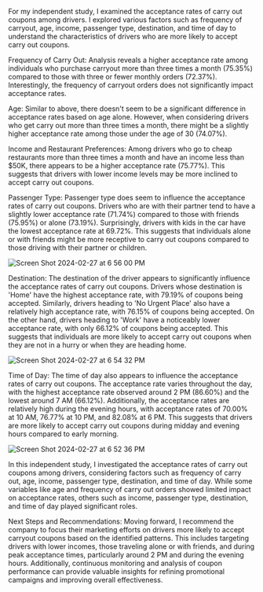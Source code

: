For my independent study, I examined the acceptance rates of carry out coupons among drivers. I explored various factors such as frequency of carryout, age, income, passenger type, destination, and time of day to understand the characteristics of drivers who are more likely to accept carry out coupons.

Frequency of Carry Out:
Analysis reveals a higher acceptance rate among individuals who purchase carryout more than three times a month (75.35%) compared to those with three or fewer monthly orders (72.37%). Interestingly, the frequency of carryout orders does not significantly impact acceptance rates.

Age:
Similar to above, there doesn't seem to be a significant difference in acceptance rates based on age alone. However, when considering drivers who get carry out more than three times a month, there might be a slightly higher acceptance rate among those under the age of 30 (74.07%).

Income and Restaurant Preferences:
Among drivers who go to cheap restaurants more than three times a month and have an income less than $50K, there appears to be a higher acceptance rate (75.77%). This suggests that drivers with lower income levels may be more inclined to accept carry out coupons.

Passenger Type:
Passenger type does seem to influence the acceptance rates of carry out coupons. Drivers who are with their partner tend to have a slightly lower acceptance rate (71.74%) compared to those with friends (75.95%) or alone (73.19%). Surprisingly, drivers with kids in the car have the lowest acceptance rate at 69.72%. This suggests that individuals alone or with friends might be more receptive to carry out coupons compared to those driving with their partner or children.

![Screen Shot 2024-02-27 at 6 56 00 PM](https://github.com/RileyChisholm/UCB-MLAI/assets/161158181/cd149eed-d3f2-41b1-a860-f15ba527cd73)


Destination:
The destination of the driver appears to significantly influence the acceptance rates of carry out coupons. Drivers whose destination is 'Home' have the highest acceptance rate, with 79.19% of coupons being accepted. Similarly, drivers heading to 'No Urgent Place' also have a relatively high acceptance rate, with 76.15% of coupons being accepted. On the other hand, drivers heading to 'Work' have a noticeably lower acceptance rate, with only 66.12% of coupons being accepted. This suggests that individuals are more likely to accept carry out coupons when they are not in a hurry or when they are heading home.

![Screen Shot 2024-02-27 at 6 54 32 PM](https://github.com/RileyChisholm/UCB-MLAI/assets/161158181/037c5211-af02-4cd5-8d13-6ab6f4c6cf1e)


Time of Day:
The time of day also appears to influence the acceptance rates of carry out coupons. The acceptance rate varies throughout the day, with the highest acceptance rate observed around 2 PM (86.60%) and the lowest around 7 AM (66.12%). Additionally, the acceptance rates are relatively high during the evening hours, with acceptance rates of 70.00% at 10 AM, 76.77% at 10 PM, and 82.08% at 6 PM. This suggests that drivers are more likely to accept carry out coupons during midday and evening hours compared to early morning.

![Screen Shot 2024-02-27 at 6 52 36 PM](https://github.com/RileyChisholm/UCB-MLAI/assets/161158181/078fb4a4-b3d1-487c-9c4d-fad5543f413c)

In this independent study, I investigated the acceptance rates of carry out coupons among drivers, considering factors such as frequency of carry out, age, income, passenger type, destination, and time of day. While some variables like age and frequency of carry out orders showed limited impact on acceptance rates, others such as income, passenger type, destination, and time of day played significant roles.

Next Steps and Recommendations:
Moving forward, I recommend the company to focus their marketing efforts on drivers more likely to accept carryout coupons based on the identified patterns. This includes targeting drivers with lower incomes, those traveling alone or with friends, and during peak acceptance times, particularly around 2 PM and during the evening hours. Additionally, continuous monitoring and analysis of coupon performance can provide valuable insights for refining promotional campaigns and improving overall effectiveness.



